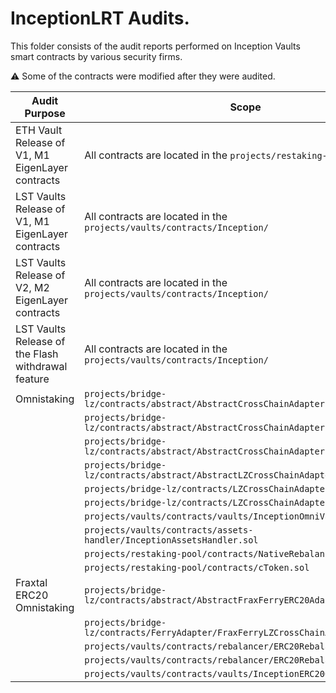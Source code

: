 # InceptionLRT Audits.

This folder consists of the audit reports performed on Inception Vaults smart contracts by various security firms.

⚠️ Some of the contracts were modified after they were audited.

| Audit Purpose                                      | Scope                                                                           | Firm     | Date       |
| -------------------------------------------------- | ------------------------------------------------------------------------------- | -------- | ---------- |
| ETH Vault Release of V1, M1 EigenLayer contracts   | All contracts are located in the `projects/restaking-pool/contracts/`           | Veridise | 10.01.2024 |
| LST Vaults Release of V1, M1 EigenLayer contracts  | All contracts are located in the `projects/vaults/contracts/Inception/`         | Veridise | 12.01.2024 |
| LST Vaults Release of V2, M2 EigenLayer contracts  | All contracts are located in the `projects/vaults/contracts/Inception/`         | Halborn  | 01.05.2024 |
| LST Vaults Release of the Flash withdrawal feature | All contracts are located in the `projects/vaults/contracts/Inception/`         | Halborn  | 28.06.2024 |
| Omnistaking                                        | `projects/bridge-lz/contracts/abstract/AbstractCrossChainAdapter.sol`           | Salus    | 08.11.2024 |
|                                                    | `projects/bridge-lz/contracts/abstract/AbstractCrossChainAdapterL1.sol`         |          |            |
|                                                    | `projects/bridge-lz/contracts/abstract/AbstractCrossChainAdapterL2.sol`         |          |            |
|                                                    | `projects/bridge-lz/contracts/abstract/AbstractLZCrossChainAdapter.sol`         |          |            |
|                                                    | `projects/bridge-lz/contracts/LZCrossChainAdapterL1.sol`                        |          |            |
|                                                    | `projects/bridge-lz/contracts/LZCrossChainAdapterL2.sol`                        |          |            |
|                                                    | `projects/vaults/contracts/vaults/InceptionOmniVault.sol`                       |          |            |
|                                                    | `projects/vaults/contracts/assets-handler/InceptionAssetsHandler.sol`           |          |            |
|                                                    | `projects/restaking-pool/contracts/NativeRebalancer.sol`                        |          |            |
|                                                    | `projects/restaking-pool/contracts/cToken.sol`                                  |          |            |
| Fraxtal ERC20 Omnistaking                          | `projects/bridge-lz/contracts/abstract/AbstractFraxFerryERC20Adapter.sol`       | Salus    | 14.01.2025 |
|                                                    | `projects/bridge-lz/contracts/FerryAdapter/FraxFerryLZCrossChainAdapterL2.sol`  |          |            |
|                                                    | `projects/vaults/contracts/rebalancer/ERC20Rebalancer.sol`                      |          |            |
|                                                    | `projects/vaults/contracts/rebalancer/ERC20RebalancerStorage.sol`               |          |            |
|                                                    | `projects/vaults/contracts/vaults/InceptionERC20OmniVault.sol`                  |          |            |
